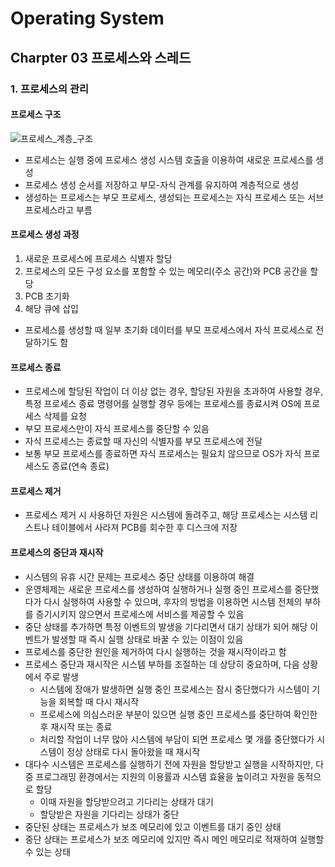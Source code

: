 # Operating System

## Charpter 03 프로세스와 스레드

### 1. 프로세스의 관리

#### 프로세스 구조

![프로세스_계층_구조](https://user-images.githubusercontent.com/38815618/85948239-b1edd280-b98a-11ea-975b-c3d9744a23a4.PNG)

- 프로세스는 실행 중에 프로세스 생성 시스템 호출을 이용하여 새로운 프로세스를 생성
- 프로세스 생성 순서를 저장하고 부모-자식 관계를 유지하여 계층적으로 생성
- 생성하는 프로세스는 부모 프로세스, 생성되는 프로세스는 자식 프로세스 또는 서브 프로세스라고 부름

#### 프로세스 생성 과정

1. 새로운 프로세스에 프로세스 식별자 할당
2. 프로세스의 모든 구성 요소를 포함할 수 있는 메모리(주소 공간)와 PCB 공간을 할당
3. PCB 초기화
4. 해당 큐에 삽입

- 프로세스를 생성할 때 일부 초기화 데이터를 부모 프로세스에서 자식 프로세스로 전달하기도 함

#### 프로세스 종료

- 프로세스에 할당된 작업이 더 이상 없는 경우, 할당된 자원을 초과하여 사용할 경우, 특정 프로세스 종료 명령어를 실행할 경우 등에는 프로세스를 종료시켜 OS에 프로세스 삭제를 요청
- 부모 프로세스만이 자식 프로세스를 중단할 수 있음
- 자식 프로세스는 종료할 때 자신의 식별자를 부모 프로세스에 전달
- 보통 부모 프로세스를 종료하면 자식 프로세스는 필요치 않으므로 OS가 자식 프로세스도 종료(연속 종료)

#### 프로세스 제거

- 프로세스 제거 시 사용하던 자원은 시스템에 돌려주고,
해당 프로세스는 시스템 리스트나 테이블에서 사라져 PCB를 회수한 후 디스크에 저장

#### 프로세스의 중단과 재시작

- 시스템의 유휴 시간 문제는 프로세스 중단 상태를 이용하여 해결
- 운영체제는 새로운 프로세스를 생성하여 실행하거나 실행 중인 프로세스를 중단했다가 다시 실행하여 사용할 수 있으며, 후자의 방법을 이용하면 시스템 전체의 부하를 증기시키지 않으면서 프로세스에 서비스를 제공할 수 있음
- 중단 상태를 추가하면 특정 이벤트의 발생을 기다리면서 대기 상태가 되어 해당 이벤트가 발생할 때 즉시 실행 상태로 바꿀 수 있는 이점이 있음
- 프로세스를 중단한 원인을 제거하여 다시 실행하는 것을 재시작이라고 함
- 프로세스 중단과 재시작은 시스템 부하를 조절하는 데 상당히 중요하며, 다음 상황에서 주로 발생
  - 시스템에 장애가 발생하면 실행 중인 프로세스는 잠시 중단했다가 시스템이 기능을 회복할 때 다시 재시작
  - 프로세스에 의심스러운 부분이 있으면 실행 중인 프로세스를 중단하여 확인한 후 재시작 또는 종료
  - 처리할 작업이 너무 많아 시스템에 부담이 되면 프로세스 몇 개를 중단했다가 시스템이 정상 상태로 다시 돌아왔을 때 재시작
- 대다수 시스템은 프로세스를 실행하기 전에 자원을 할당받고 실행을 시작하지만, 다중 프로그래밍 환경에서는 지원의 이용률과 시스템 효율을 높이려고 자원을 동적으로 할당
  - 이때 자원을 할당받으려고 기다리는 상태가 대기
  - 할당받은 자원을 기다리는 상태가 중단
- 중단된 상태는 프로세스가 보조 메모리에 있고 이벤트를 대기 중인 상태
- 중단 상태는 프로세스가 보조 메모리에 있지만 즉시 메인 메모리로 적재하여 실행할 수 있는 상태
